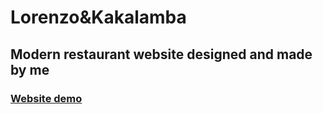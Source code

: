 # Lorenzo&Kakalamba

## Modern restaurant website designed and made by me

### [Website demo](https://criticalvram.github.io/Lorenzo-Kakalamba/)

